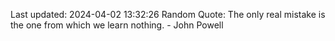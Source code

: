 Last updated: 2024-04-02 13:32:26
Random Quote: The only real mistake is the one from which we learn nothing. - John Powell